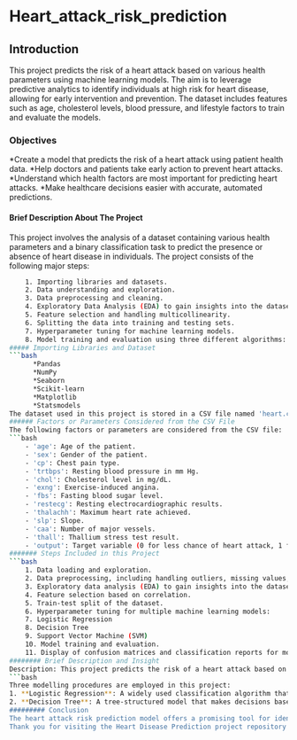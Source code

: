 # Heart_attack_risk_prediction
## Introduction
This project predicts the risk of a heart attack based on various health parameters using machine learning models. The aim is to leverage predictive analytics to identify individuals at high risk for heart disease, allowing for early intervention and prevention. The dataset includes features such as age, cholesterol levels, blood pressure, and lifestyle factors to train and evaluate the models.
### Objectives
*Create a model that predicts the risk of a heart attack using patient health data.
*Help doctors and patients take early action to prevent heart attacks.
*Understand which health factors are most important for predicting heart attacks.
*Make healthcare decisions easier with accurate, automated predictions.
#### Brief Description About The Project
This project involves the analysis of a dataset containing various health parameters and a binary classification task to predict the presence or absence of heart disease in individuals. The project consists of the following major steps:
```bash
    1. Importing libraries and datasets.
    2. Data understanding and exploration.
    3. Data preprocessing and cleaning.
    4. Exploratory Data Analysis (EDA) to gain insights into the dataset.
    5. Feature selection and handling multicollinearity.
    6. Splitting the data into training and testing sets.
    7. Hyperparameter tuning for machine learning models.
    8. Model training and evaluation using three different algorithms: Logistic Regression, Decision Tree, and Support Vector Machine (SVM).
##### Importing Libraries and Dataset
```bash
      *Pandas
      *NumPy
      *Seaborn
      *Scikit-learn
      *Matplotlib
      *Statsmodels
The dataset used in this project is stored in a CSV file named 'heart.csv'.
###### Factors or Parameters Considered from the CSV File
The following factors or parameters are considered from the CSV file:
```bash
    - 'age': Age of the patient.
    - 'sex': Gender of the patient.
    - 'cp': Chest pain type.
    - 'trtbps': Resting blood pressure in mm Hg.
    - 'chol': Cholesterol level in mg/dL.
    - 'exng': Exercise-induced angina.
    - 'fbs': Fasting blood sugar level.
    - 'restecg': Resting electrocardiographic results.
    - 'thalachh': Maximum heart rate achieved.
    - 'slp': Slope.
    - 'caa': Number of major vessels.
    - 'thall': Thallium stress test result.
    - 'output': Target variable (0 for less chance of heart attack, 1 for more chance of heart attack).
####### Steps Included in this Project
```bash
    1. Data loading and exploration.
    2. Data preprocessing, including handling outliers, missing values, and duplicates.
    3. Exploratory data analysis (EDA) to gain insights into the dataset.
    4. Feature selection based on correlation.
    5. Train-test split of the dataset.
    6. Hyperparameter tuning for multiple machine learning models:
    7. Logistic Regression
    8. Decision Tree
    9. Support Vector Machine (SVM)
    10. Model training and evaluation.
    11. Display of confusion matrices and classification reports for model performance.
######## Brief Description and Insight
Description: This project predicts the risk of a heart attack based on patient data such as cholesterol levels, blood pressure, and age. Machine learning algorithms analyze patterns in the data to provide predictions. Insight: Health-related machine learning models can have a profound impact by providing early warning signs and assisting healthcare professionals in diagnosing potential risks. This project could use logistic regression, decision trees, or neural networks to predict cardiovascular risks.
```bash
Three modelling procedures are employed in this project:
1. **Logistic Regression**: A widely used classification algorithm that estimates the probability of a binary outcome. Logistic Regression is used to predict the likelihood of heart disease. The model is trained with hyperparameters optimized through grid search.
2. **Decision Tree**: A tree-structured model that makes decisions based on the input features. A Decision Tree model is employed for heart disease prediction. The model's hyperparameters are fine-tuned for optimal performance.
######### Conclusion
The heart attack risk prediction model offers a promising tool for identifying individuals at higher risk of heart disease, enabling early interventions. With accurate predictions, it can significantly aid healthcare providers in preventive care, ultimately reducing mortality rates. Further refinement of the model through feature selection, more comprehensive datasets, and real-time integration into healthcare systems could enhance its clinical applicability and impact.
Thank you for visiting the Heart Disease Prediction project repository! Feel free to drop a star if you like it.
